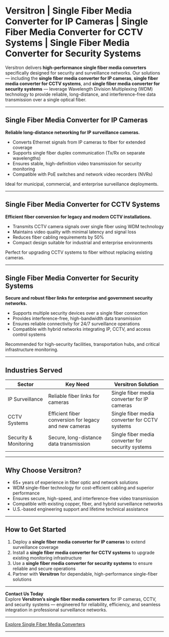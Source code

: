 # Versitron | Single Fiber Media Converter for IP Cameras | Single Fiber Media Converter for CCTV Systems | Single Fiber Media Converter for Security Systems

Versitron delivers **high-performance single fiber media converters** specifically designed for security and surveillance networks. Our solutions — including the **single fiber media converter for IP cameras**, **single fiber media converter for CCTV systems**, and **single fiber media converter for security systems** — leverage Wavelength Division Multiplexing (WDM) technology to provide reliable, long-distance, and interference-free data transmission over a single optical fiber.

---

## Single Fiber Media Converter for IP Cameras

**Reliable long-distance networking for IP surveillance cameras.**

- Converts Ethernet signals from IP cameras to fiber for extended coverage  
- Supports single fiber duplex communication (Tx/Rx on separate wavelengths)  
- Ensures stable, high-definition video transmission for security monitoring  
- Compatible with PoE switches and network video recorders (NVRs)  

Ideal for municipal, commercial, and enterprise surveillance deployments.

---

## Single Fiber Media Converter for CCTV Systems

**Efficient fiber conversion for legacy and modern CCTV installations.**

- Transmits CCTV camera signals over single fiber using WDM technology  
- Maintains video quality with minimal latency and signal loss  
- Reduces fiber cabling requirements by 50%  
- Compact design suitable for industrial and enterprise environments  

Perfect for upgrading CCTV systems to fiber without replacing existing cameras.

---

## Single Fiber Media Converter for Security Systems

**Secure and robust fiber links for enterprise and government security networks.**

- Supports multiple security devices over a single fiber connection  
- Provides interference-free, high-bandwidth data transmission  
- Ensures reliable connectivity for 24/7 surveillance operations  
- Compatible with hybrid networks integrating IP, CCTV, and access control systems  

Recommended for high-security facilities, transportation hubs, and critical infrastructure monitoring.

---

## Industries Served

| Sector                   | Key Need                                              | Versitron Solution                           |
|--------------------------|-------------------------------------------------------|----------------------------------------------|
| IP Surveillance          | Reliable fiber links for cameras                      | Single fiber media converter for IP cameras  |
| CCTV Systems             | Efficient fiber conversion for legacy and new cameras| Single fiber media converter for CCTV systems|
| Security & Monitoring    | Secure, long-distance data transmission               | Single fiber media converter for security systems |

---

## Why Choose Versitron?

- 65+ years of experience in fiber optic and network solutions  
- WDM single-fiber technology for cost-efficient cabling and superior performance  
- Ensures secure, high-speed, and interference-free video transmission  
- Compatible with existing copper, fiber, and hybrid surveillance networks  
- U.S.-based engineering support and lifetime technical assistance  

---

## How to Get Started

1. Deploy a **single fiber media converter for IP cameras** to extend surveillance coverage  
2. Install a **single fiber media converter for CCTV systems** to upgrade existing monitoring infrastructure  
3. Use a **single fiber media converter for security systems** to ensure reliable and secure operations  
4. Partner with **Versitron** for dependable, high-performance single-fiber solutions  

---

**Contact Us Today**  
Explore **Versitron’s single fiber media converters** for IP cameras, CCTV, and security systems — engineered for reliability, efficiency, and seamless integration in professional surveillance networks.  

---

[Explore Single Fiber Media Converters](https://www.versitron.com/collections/single-fiber-media-converters)

---
